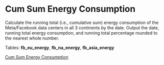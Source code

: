 # Cum Sum Energy Consumption
Calculate the running total (i.e., cumulative sum) energy consumption of the Meta/Facebook data centers in all 3 continents by the date. Output the date, running total energy consumption, and running total percentage rounded to the nearest whole number.

Tables: **fb_eu_energy**, **fb_na_energy**, **fb_asia_energy**

[Cum Sum Energy Consumption](https://platform.stratascratch.com/coding/10084-cum-sum-energy-consumption?code_type=3)